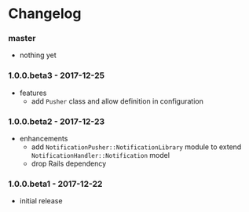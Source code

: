 # Changelog

### master

* nothing yet

### 1.0.0.beta3 - 2017-12-25

* features
    * add `Pusher` class and allow definition in configuration

### 1.0.0.beta2 - 2017-12-23

* enhancements
    * add `NotificationPusher::NotificationLibrary` module to extend `NotificationHandler::Notification` model
    * drop Rails dependency

### 1.0.0.beta1 - 2017-12-22

* initial release
